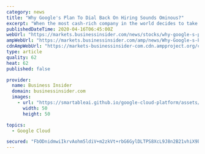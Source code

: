 ```yaml
---
category: news
title: "Why Google's Plan To Dial Back On Hiring Sounds Ominous?"
excerpt: "When the most cash-rich company in the world decides to take it slow, it is definitely something to mull over. Moreover, this is the"
publishedDateTime: 2020-04-16T06:45:00Z
webUrl: "https://markets.businessinsider.com/news/stocks/why-google-s-plan-to-dial-back-on-hiring-sounds-ominous-1029096990"
ampWebUrl: "https://markets.businessinsider.com/amp/news/Why-Google-s-Plan-To-Dial-Back-On-Hiring-Sounds-Ominous-1029096990"
cdnAmpWebUrl: "https://markets-businessinsider-com.cdn.ampproject.org/c/s/markets.businessinsider.com/amp/news/Why-Google-s-Plan-To-Dial-Back-On-Hiring-Sounds-Ominous-1029096990"
type: article
quality: 62
heat: 62
published: false

provider:
  name: Business Insider
  domain: businessinsider.com
  images:
    - url: "https://smartableai.github.io/google-cloud-platform/assets/images/organizations/businessinsider.com-50x50.jpg"
      width: 50
      height: 50

topics:
  - Google Cloud

secured: "FbODnidmwiIkrvAohm5ldiV+m2zkVt+rbG6GylDLTPS8XcL9J8n2B21vhiX9bC0LdSxcilmn2CUnWXYP4rrnPCr0bZmkNYlx2mUOFy4Y3RW/45vxBavibjVDYCFUM+IY1e4ufv6+5rnwCZa6hZtoMpYtmExMEDMsdqS3mc5GX6fohjyojvmUlUKU6eedukeDVJep8vbuZdu6gHdu1ZKiz2nTEcZdL8GDfbU3xKRS9O3UYa+VVymrpb5rGdkSUyEZnXl7E0usxEa4T4RfWwhSkvwR0Iy9muMBVI7CN8eiq3Jw1BYR0dUeeUExwj6qMPBL;mNpiiwqx8X8Vwr124QJcRw=="
---
```


